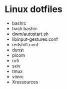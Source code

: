 # Linux dotfiles

- bashrc
- bash.bashrc
- dwm/autostart.sh
- libinput-gestures.conf
- redshift.conf
- dunst
- picom
- rofi
- sxiv
- tmux
- vimrc
- Xressources
